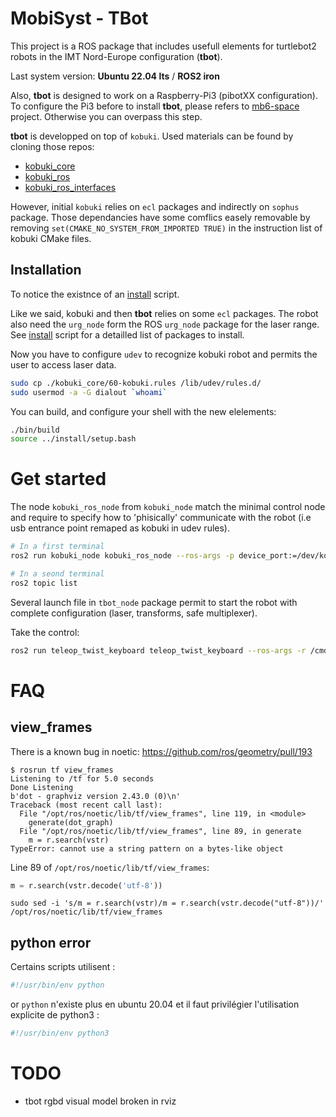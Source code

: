 # MobiSyst - TBot

This project is a ROS package that includes usefull elements for turtlebot2 robots in the IMT Nord-Europe configuration (**tbot**).

Last system version: **Ubuntu 22.04 lts** / **ROS2 iron** 

Also, **tbot** is designed to work on a Raspberry-Pi3 (pibotXX configuration).
To configure the Pi3 before to install **tbot**, please refers to [mb6-space](https://www.bitbucket.org/imt-mobisyst/mb6-space) project.
Otherwise you can overpass this step.


**tbot** is developped on top of `kobuki`. 
Used materials can be found by cloning those repos: 

- [kobuki_core](https://github.com/kobuki-base/kobuki_core)
- [kobuki_ros](https://github.com/kobuki-base/kobuki_ros)
- [kobuki_ros_interfaces](https://github.com/kobuki-base/kobuki_ros_interfaces)

However, initial `kobuki` relies on `ecl` packages and indirectly on `sophus` package. 
Those dependancies have some comflics easely removable by removing `set(CMAKE_NO_SYSTEM_FROM_IMPORTED TRUE)` in the instruction list of kobuki CMake files.

## Installation

To notice the existnce of an [install](./bin/install) script.

Like we said, kobuki and then **tbot** relies on some `ecl` packages. 
The robot also need the `urg_node` form the ROS `urg_node` package for the laser range.
See [install](./bin/install) script for a detailled list of packages to install.

Now you have to configure `udev` to recognize kobuki robot and permits the user to access laser data.

```sh
sudo cp ./kobuki_core/60-kobuki.rules /lib/udev/rules.d/
sudo usermod -a -G dialout `whoami`
```

You can build, and configure your shell with the new elelements: 

```sh
./bin/build
source ../install/setup.bash
```

# Get started

The node `kobuki_ros_node` from `kobuki_node` match the minimal control node and require to specify how to 'phisically' communicate with the robot (i.e usb entrance point remaped as kobuki in udev rules).

```sh
# In a first terminal
ros2 run kobuki_node kobuki_ros_node --ros-args -p device_port:=/dev/kobuki

# In a seond terminal
ros2 topic list
```

Several launch file in `tbot_node` package permit to start the robot with complete configuration (laser, transforms, safe multiplexer).

Take the control:

```sh
ros2 run teleop_twist_keyboard teleop_twist_keyboard --ros-args -r /cmd_vel:=/multi/cmd_teleop
```

# FAQ

## view_frames

There is a known bug in noetic: https://github.com/ros/geometry/pull/193

```
$ rosrun tf view_frames
Listening to /tf for 5.0 seconds
Done Listening
b'dot - graphviz version 2.43.0 (0)\n'
Traceback (most recent call last):
  File "/opt/ros/noetic/lib/tf/view_frames", line 119, in <module>
    generate(dot_graph)
  File "/opt/ros/noetic/lib/tf/view_frames", line 89, in generate
    m = r.search(vstr)
TypeError: cannot use a string pattern on a bytes-like object
```

Line 89 of `/opt/ros/noetic/lib/tf/view_frames`:

```python
m = r.search(vstr.decode('utf-8'))
```

```
sudo sed -i 's/m = r.search(vstr)/m = r.search(vstr.decode("utf-8"))/' /opt/ros/noetic/lib/tf/view_frames
```

## python error

Certains scripts utilisent :

```python
#!/usr/bin/env python
```

or `python` n'existe plus en ubuntu 20.04 et il faut privilégier l'utilisation explicite de python3 :

```python
#!/usr/bin/env python3
```

# TODO

- tbot rgbd visual model broken in rviz
